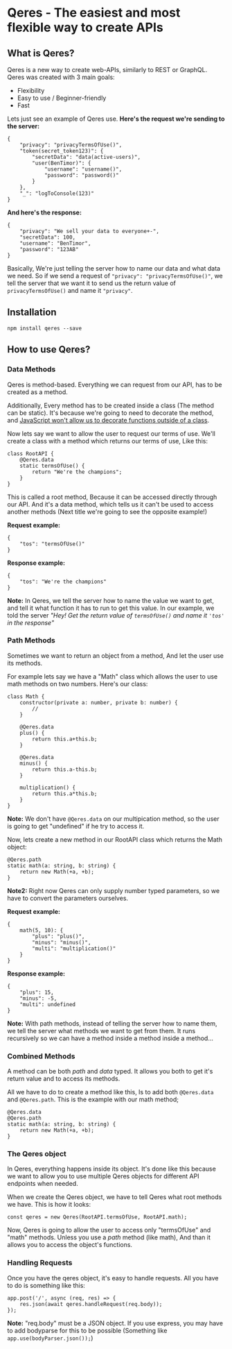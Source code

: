 # Qeres - The easiest and most flexible way to create APIs

## What is Qeres?

Qeres is a new way to create web-APIs, similarly to REST or GraphQL. Qeres was created with 3 main goals:

 - Flexibility
 - Easy to use / Beginner-friendly
 - Fast

Lets just see an example of Qeres use. **Here's the request we're sending to the server:**

    {
        "privacy": "privacyTermsOfUse()",
        "token(secret_token123)": {
            "secretData": "data(active-users)",
            "user(BenTimor)": {
                "username": "username()",
                "password": "password()"
            }
        },
        "_": "logToConsole(123)"
    }

**And here's the response:**

    {
        "privacy": "We sell your data to everyone+-",
        "secretData": 100,
        "username": "BenTimor",
        "password": "123AB"
    }

Basically, We're just telling the server how to name our data and what data we need. So if we send a request of `"privacy": "privacyTermsOfUse()"`, we tell the server that we want it to send us the return value of `privacyTermsOfUse()` and name it `"privacy"`.

## Installation
	npm install qeres --save

## How to use Qeres?

### Data Methods

Qeres is method-based. Everything we can request from our API, has to be created as a method.

Additionally, Every method has to be created inside a class (The method can be static). It's because we're going to need to decorate the method, and [JavaScript won't allow us to decorate functions outside of a class](https://github.com/Microsoft/TypeScript/issues/3661). 

Now lets say we want to allow the user to request our terms of use. We'll create a class with a method which returns our terms of use, Like this:

    class RootAPI {
	    @Qeres.data
	    static termsOfUse() {
		    return "We're the champions";
	    }
    } 

This is called a root method, Because it can be accessed directly through our API. And it's a data method, which tells us it can't be used to access another methods (Next title we're going to see the opposite example!) 

**Request example:**

	{
		"tos": "termsOfUse()"
	}

**Response example:**

	{
		"tos": "We're the champions"
	}

**Note:** In Qeres, we tell the server how to name the value we want to get, and tell it what function it has to run to get this value. In our example, we told the server *"Hey! Get the return value of `termsOfUse()` and name it `'tos'` in the response"*

### Path Methods

Sometimes we want to return an object from a method, And let the user use its methods. 

For example lets say we have a "Math" class which allows the user to use math methods on two numbers. Here's our class:

	class Math {
		constructor(private a: number, private b: number) {
			//
		}

		@Qeres.data
		plus() {
			return this.a+this.b;
		}

		@Qeres.data
		minus() {
			return this.a-this.b;
		}

		multiplication() {
			return this.a*this.b;
		}
	}

**Note:** We don't have `@Qeres.data` on our multipication method, so the user is going to get "undefined" if he try to access it.

Now, lets create a new method in our RootAPI class which returns the Math object:

	@Qeres.path
	static math(a: string, b: string) {
		return new Math(+a, +b);
	}

**Note2:** Right now Qeres can only supply number typed parameters, so we have to convert the parameters ourselves.

**Request example:**

	{
		math(5, 10): {
			"plus": "plus()",
			"minus": "minus()",
			"multi": "multiplication()"
		}
	}

**Response example:**

	{
		"plus": 15,
		"minus": -5,
		"multi": undefined
	}

**Note:** With path methods, instead of telling the server how to name them, we tell the server what methods we want to get from them. It runs recursively so we can have a method inside a method inside a method...

### Combined Methods

A method can be both *path* and *data* typed. It allows you both to get it's return value and to access its methods.

All we have to do to create a method like this, Is to add both `@Qeres.data` and `@Qeres.path`. This is the example with our math method;

	@Qeres.data
	@Qeres.path
	static math(a: string, b: string) {
		return new Math(+a, +b);
	}

### The Qeres object

In Qeres, everything happens inside its object. It's done like this because we want to allow you to use multiple Qeres objects for different API endpoints when needed.

When we create the Qeres object, we have to tell Qeres what root methods we have. This is how it looks:

	const qeres = new Qeres(RootAPI.termsOfUse, RootAPI.math);

Now, Qeres is going to allow the user to access only "termsOfUse" and "math" methods. Unless you use a *path* method (like math), And than it allows you to access the object's functions.

### Handling Requests

Once you have the qeres object, it's easy to handle requests. All you have to do is something like this:

	app.post('/', async (req, res) => {
		res.json(await qeres.handleRequest(req.body));
	});

**Note:** "req.body" must be a JSON object. If you use express, you may have to add bodyparse for this to be possible (Something like `app.use(bodyParser.json());`)